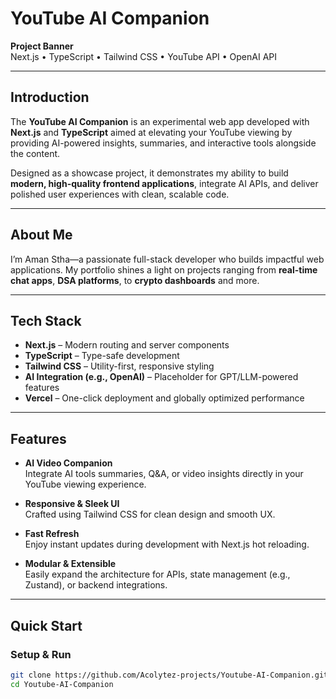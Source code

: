 #  YouTube AI Companion

**Project Banner**  
Next.js • TypeScript • Tailwind CSS • YouTube API • OpenAI API

---

##  Introduction  

The **YouTube AI Companion** is an experimental web app developed with **Next.js** and **TypeScript** aimed at elevating your YouTube viewing by providing AI-powered insights, summaries, and interactive tools alongside the content.

Designed as a showcase project, it demonstrates my ability to build **modern, high-quality frontend applications**, integrate AI APIs, and deliver polished user experiences with clean, scalable code.

---

##  About Me  

I’m Aman Stha—a passionate full-stack developer who builds impactful web applications. My portfolio shines a light on projects ranging from **real-time chat apps**, **DSA platforms**, to **crypto dashboards** and more.

---

##  Tech Stack  

- **Next.js** – Modern routing and server components  
- **TypeScript** – Type-safe development  
- **Tailwind CSS** – Utility-first, responsive styling  
- **AI Integration (e.g., OpenAI)** – Placeholder for GPT/LLM-powered features  
- **Vercel** – One-click deployment and globally optimized performance

---

##  Features  

- **AI Video Companion**  
  Integrate AI tools summaries, Q&A, or video insights directly in your YouTube viewing experience.

- **Responsive & Sleek UI**  
  Crafted using Tailwind CSS for clean design and smooth UX.

- **Fast Refresh**  
  Enjoy instant updates during development with Next.js hot reloading.

- **Modular & Extensible**  
  Easily expand the architecture for APIs, state management (e.g., Zustand), or backend integrations.

---

##  Quick Start  

### Setup & Run  
```bash
git clone https://github.com/Acolytez-projects/Youtube-AI-Companion.git
cd Youtube-AI-Companion
